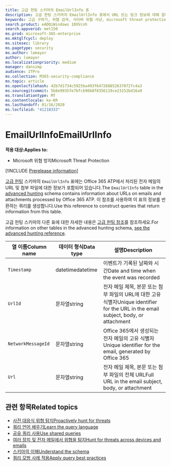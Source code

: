 ```yaml
---
title: 고급 헌팅 스키마의 EmailUrlInfo 표
description: 고급 헌팅 스키마의 EmailUrlInfo 표에서 URL 또는 링크 정보에 대해 알아봅니다.
keywords: 고급 구하기, 위협 검색, 사이버 위협 사냥, microsoft threat protection, microsoft 365, mtp, m365, 검색, 쿼리, 원격 분석, 스키마 참조, kusto, table, column, data type, description
search.product: eADQiWindows 10XVcnh
search.appverid: met150
ms.prod: microsoft-365-enterprise
ms.mktglfcycl: deploy
ms.sitesec: library
ms.pagetype: security
ms.author: lomayor
author: lomayor
ms.localizationpriority: medium
manager: dansimp
audience: ITPro
ms.collection: M365-security-compliance
ms.topic: article
ms.openlocfilehash: 42b7d1734c5925ba493f647268852637072fc4a3
ms.sourcegitcommit: 5b8e9935fe7bfcb96b8f8356119ce23152bd16a9
ms.translationtype: MT
ms.contentlocale: ko-KR
ms.lasthandoff: 01/16/2020
ms.locfileid: "41210333"
---
```

# <a name="emailurlinfo"></a><span data-ttu-id="adec5-104">EmailUrlInfo</span><span class="sxs-lookup"><span data-stu-id="adec5-104">EmailUrlInfo</span></span>

<span data-ttu-id="adec5-105">**적용 대상:**</span><span class="sxs-lookup"><span data-stu-id="adec5-105">**Applies to:**</span></span>
- <span data-ttu-id="adec5-106">Microsoft 위협 방지</span><span class="sxs-lookup"><span data-stu-id="adec5-106">Microsoft Threat Protection</span></span>

[!INCLUDE [Prerelease information](../includes/prerelease.md)]

<span data-ttu-id="adec5-107">[고급 헌팅](advanced-hunting-overview.md) 스키마의 `EmailUrlInfo` 표에는 Office 365 ATP에서 처리된 전자 메일의 URL 및 첨부 파일에 대한 정보가 포함되어 있습니다.</span><span class="sxs-lookup"><span data-stu-id="adec5-107">The `EmailUrlInfo` table in the [advanced hunting](advanced-hunting-overview.md) schema contains information about URLs on emails and attachments processed by Office 365 ATP.</span></span> <span data-ttu-id="adec5-108">이 참조를 사용하여 이 표의 정보를 반환하는 쿼리를 생성합니다.</span><span class="sxs-lookup"><span data-stu-id="adec5-108">Use this reference to construct queries that return information from this table.</span></span>

<span data-ttu-id="adec5-109">고급 헌팅 스키마의 다른 표에 대한 자세한 내용은 [고급 헌팅 참조](advanced-hunting-schema-tables.md)를 참조하세요.</span><span class="sxs-lookup"><span data-stu-id="adec5-109">For information on other tables in the advanced hunting schema, [see the advanced hunting reference](advanced-hunting-schema-tables.md).</span></span>

| <span data-ttu-id="adec5-110">열 이름</span><span class="sxs-lookup"><span data-stu-id="adec5-110">Column name</span></span> | <span data-ttu-id="adec5-111">데이터 형식</span><span class="sxs-lookup"><span data-stu-id="adec5-111">Data type</span></span> | <span data-ttu-id="adec5-112">설명</span><span class="sxs-lookup"><span data-stu-id="adec5-112">Description</span></span> |
|-------------|-----------|-------------|
| `Timestamp` | <span data-ttu-id="adec5-113">datetime</span><span class="sxs-lookup"><span data-stu-id="adec5-113">datetime</span></span> | <span data-ttu-id="adec5-114">이벤트가 기록된 날짜와 시간</span><span class="sxs-lookup"><span data-stu-id="adec5-114">Date and time when the event was recorded</span></span> |
| `UrlId` | <span data-ttu-id="adec5-115">문자열</span><span class="sxs-lookup"><span data-stu-id="adec5-115">string</span></span> | <span data-ttu-id="adec5-116">전자 메일 제목, 본문 또는 첨부 파일의 URL에 대한 고유 식별자</span><span class="sxs-lookup"><span data-stu-id="adec5-116">Unique identifier for the URL in the email subject, body, or attachment</span></span> |
| `NetworkMessageId` | <span data-ttu-id="adec5-117">문자열</span><span class="sxs-lookup"><span data-stu-id="adec5-117">string</span></span> | <span data-ttu-id="adec5-118">Office 365에서 생성되는 전자 메일의 고유 식별자</span><span class="sxs-lookup"><span data-stu-id="adec5-118">Unique identifier for the email, generated by Office 365</span></span> |
| `Url` | <span data-ttu-id="adec5-119">문자열</span><span class="sxs-lookup"><span data-stu-id="adec5-119">string</span></span> | <span data-ttu-id="adec5-120">전자 메일 제목, 본문 또는 첨부 파일의 전체 URL</span><span class="sxs-lookup"><span data-stu-id="adec5-120">Full URL in the email subject, body, or attachment</span></span> |

## <a name="related-topics"></a><span data-ttu-id="adec5-121">관련 항목</span><span class="sxs-lookup"><span data-stu-id="adec5-121">Related topics</span></span>
- [<span data-ttu-id="adec5-122">사전 대응식 위협 탐지</span><span class="sxs-lookup"><span data-stu-id="adec5-122">Proactively hunt for threats</span></span>](advanced-hunting-overview.md)
- [<span data-ttu-id="adec5-123">쿼리 언어 배우기</span><span class="sxs-lookup"><span data-stu-id="adec5-123">Learn the query language</span></span>](advanced-hunting-query-language.md)
- [<span data-ttu-id="adec5-124">공유 쿼리 사용</span><span class="sxs-lookup"><span data-stu-id="adec5-124">Use shared queries</span></span>](advanced-hunting-shared-queries.md)
- [<span data-ttu-id="adec5-125">여러 장치 및 전자 메일에서 위협을 탐지</span><span class="sxs-lookup"><span data-stu-id="adec5-125">Hunt for threats across devices and emails</span></span>](advanced-hunting-query-emails-devices.md)
- [<span data-ttu-id="adec5-126">스키마의 이해</span><span class="sxs-lookup"><span data-stu-id="adec5-126">Understand the schema</span></span>](advanced-hunting-schema-tables.md)
- [<span data-ttu-id="adec5-127">쿼리 모범 사례 적용</span><span class="sxs-lookup"><span data-stu-id="adec5-127">Apply query best practices</span></span>](advanced-hunting-best-practices.md)